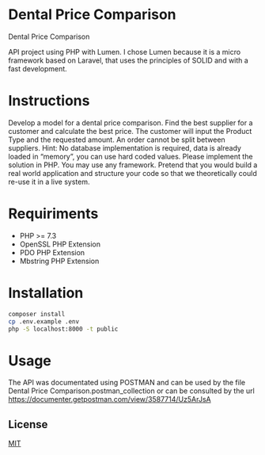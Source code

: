 # Dental Price Comparison
 
Dental Price Comparison 

API project using PHP with Lumen.
I chose Lumen because it is a micro framework based on Laravel, that uses the principles of SOLID and with a fast development.

# Instructions

Develop a model for a dental price comparison.
Find the best supplier for a customer and calculate the best price. The customer will input
the Product Type and the requested amount.
An order cannot be split between suppliers.
Hint: No database implementation is required, data is already loaded in “memory”, you can
use hard coded values.
Please implement the solution in PHP. You may use any framework.
Pretend that you would build a real world application and structure your code so that we
theoretically could re-use it in a live system.


# Requiriments
- PHP >= 7.3
- OpenSSL PHP Extension
- PDO PHP Extension
- Mbstring PHP Extension

# Installation
```bash
composer install
cp .env.example .env
php -S localhost:8000 -t public
```
# Usage

The API was documentated using POSTMAN and can be used by the file
Dental Price Comparison.postman_collection
or can be consulted by the url
https://documenter.getpostman.com/view/3587714/Uz5ArJsA

## License
[MIT](https://choosealicense.com/licenses/mit/)
